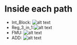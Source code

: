 # Inside each path 
* Int_Block: ![alt text](https://github.com/nhannm290/NNL/blob/main/Assignment/Week2%2B3/Image_for_GIT/Itf_Block.png)
* Reg_3_in_1:![alt text](https://github.com/nhannm290/NNL/blob/main/Assignment/Week2%2B3/Image_for_GIT/Reg_3_in_1.png)
* FMU:  ![alt text](https://github.com/nhannm290/NNL/blob/main/Assignment/Week2%2B3/Image_for_GIT/FMU.png)
* ADD: ![alt text](https://github.com/nhannm290/NNL/blob/main/Assignment/Week2%2B3/Image_for_GIT/Add_Block.png)
